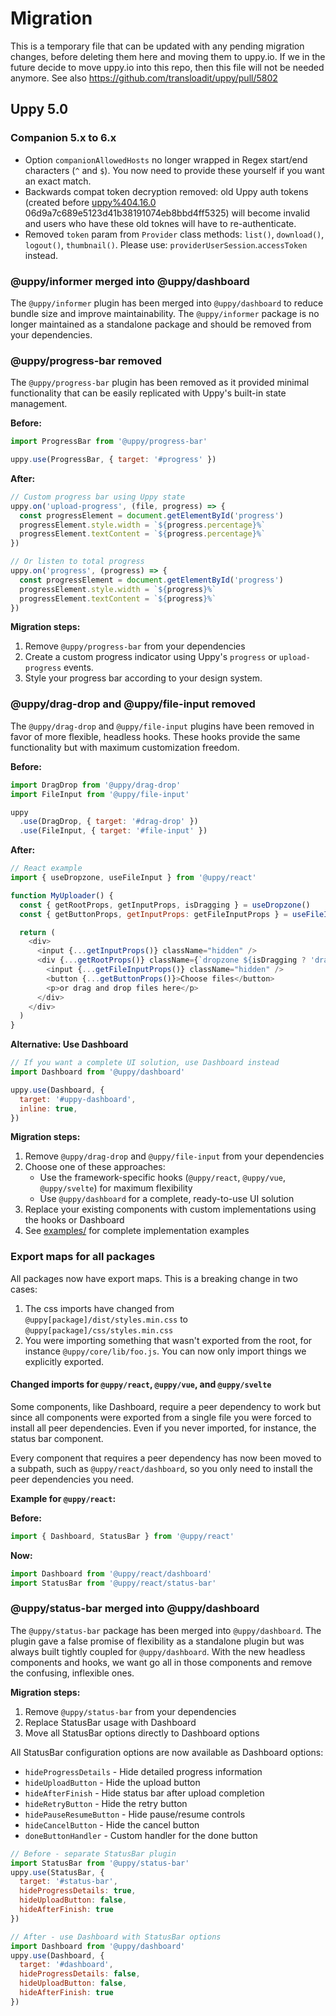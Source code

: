 # Migration

This is a temporary file that can be updated with any pending migration changes, before deleting them here and moving them to uppy.io. If we in the future decide to move uppy.io into this repo, then this file will not be needed anymore. See also https://github.com/transloadit/uppy/pull/5802

## Uppy 5.0

### Companion 5.x to 6.x

- Option `companionAllowedHosts` no longer wrapped in Regex start/end characters
  (`^` and `$`). You now need to provide these yourself if you want an exact
  match.
- Backwards compat token decryption removed: old Uppy auth tokens (created
  before
  [uppy%404.16.0](https://github.com/transloadit/uppy/releases/tag/uppy%404.16.0)
  06d9a7c689e5123d41b38191074eb8bbd4ff5325) will become invalid and users who
  have these old toknes will have to re-authenticate.
- Removed `token` param from `Provider` class methods: `list()`, `download()`,
  `logout()`, `thumbnail()`. Please use: `providerUserSession`.`accessToken`
  instead.


### @uppy/informer merged into @uppy/dashboard

The `@uppy/informer` plugin has been merged into `@uppy/dashboard` to reduce bundle size and improve maintainability. The `@uppy/informer` package is no longer maintained as a standalone package and should be removed from your dependencies.

### @uppy/progress-bar removed

The `@uppy/progress-bar` plugin has been removed as it provided minimal functionality that can be easily replicated with Uppy's built-in state management.

**Before:**
```js
import ProgressBar from '@uppy/progress-bar'

uppy.use(ProgressBar, { target: '#progress' })
```

**After:**
```js
// Custom progress bar using Uppy state
uppy.on('upload-progress', (file, progress) => {
  const progressElement = document.getElementById('progress')
  progressElement.style.width = `${progress.percentage}%`
  progressElement.textContent = `${progress.percentage}%`
})

// Or listen to total progress
uppy.on('progress', (progress) => {
  const progressElement = document.getElementById('progress')
  progressElement.style.width = `${progress}%`
  progressElement.textContent = `${progress}%`
})
```

**Migration steps:**
1. Remove `@uppy/progress-bar` from your dependencies
2. Create a custom progress indicator using Uppy's `progress` or `upload-progress` events.
3. Style your progress bar according to your design system.

### @uppy/drag-drop and @uppy/file-input removed

The `@uppy/drag-drop` and `@uppy/file-input` plugins have been removed in favor of more flexible, headless hooks. These hooks provide the same functionality but with maximum customization freedom.

**Before:**
```js
import DragDrop from '@uppy/drag-drop'
import FileInput from '@uppy/file-input'

uppy
  .use(DragDrop, { target: '#drag-drop' })
  .use(FileInput, { target: '#file-input' })
```

**After:**
```js
// React example
import { useDropzone, useFileInput } from '@uppy/react'

function MyUploader() {
  const { getRootProps, getInputProps, isDragging } = useDropzone()
  const { getButtonProps, getInputProps: getFileInputProps } = useFileInput()

  return (
    <div>
      <input {...getInputProps()} className="hidden" />
      <div {...getRootProps()} className={`dropzone ${isDragging ? 'dragging' : ''}`}>
        <input {...getFileInputProps()} className="hidden" />
        <button {...getButtonProps()}>Choose files</button>
        <p>or drag and drop files here</p>
      </div>
    </div>
  )
}
```

**Alternative: Use Dashboard**
```js
// If you want a complete UI solution, use Dashboard instead
import Dashboard from '@uppy/dashboard'

uppy.use(Dashboard, {
  target: '#uppy-dashboard',
  inline: true,
})
```

**Migration steps:**
1. Remove `@uppy/drag-drop` and `@uppy/file-input` from your dependencies
2. Choose one of these approaches:
   - Use the framework-specific hooks (`@uppy/react`, `@uppy/vue`, `@uppy/svelte`) for maximum flexibility
   - Use `@uppy/dashboard` for a complete, ready-to-use UI solution
3. Replace your existing components with custom implementations using the hooks or Dashboard
4. See [examples/](../examples/) for complete implementation examples

### Export maps for all packages

All packages now have export maps. This is a breaking change in two cases:

1. The css imports have changed from `@uppy[package]/dist/styles.min.css` to `@uppy[package]/css/styles.min.css`
2. You were importing something that wasn't exported from the root, for instance `@uppy/core/lib/foo.js`. You can now only import things we explicitly exported.

#### Changed imports for `@uppy/react`, `@uppy/vue`, and `@uppy/svelte`

Some components, like Dashboard, require a peer dependency to work but since all components were exported from a single file you were forced to install all peer dependencies. Even if you never imported, for instance, the status bar component.

Every component that requires a peer dependency has now been moved to a subpath, such as `@uppy/react/dashboard`, so you only need to install the peer dependencies you need.

**Example for `@uppy/react`:**

**Before:**
```javascript
import { Dashboard, StatusBar } from '@uppy/react'
```

**Now:**
```javascript
import Dashboard from '@uppy/react/dashboard'
import StatusBar from '@uppy/react/status-bar'
```


### @uppy/status-bar merged into @uppy/dashboard

The `@uppy/status-bar` package has been merged into `@uppy/dashboard`. The plugin gave a false promise of flexibility as a standalone plugin but was always built tightly coupled for `@uppy/dashboard`. With the new headless components and hooks, we want go all in those components and remove the confusing, inflexible ones.

**Migration steps:**

1. Remove `@uppy/status-bar` from your dependencies
2. Replace StatusBar usage with Dashboard
3. Move all StatusBar options directly to Dashboard options

All StatusBar configuration options are now available as Dashboard options:
- `hideProgressDetails` - Hide detailed progress information
- `hideUploadButton` - Hide the upload button
- `hideAfterFinish` - Hide status bar after upload completion
- `hideRetryButton` - Hide the retry button
- `hidePauseResumeButton` - Hide pause/resume controls
- `hideCancelButton` - Hide the cancel button
- `doneButtonHandler` - Custom handler for the done button

```js
// Before - separate StatusBar plugin
import StatusBar from '@uppy/status-bar'
uppy.use(StatusBar, {
  target: '#status-bar',
  hideProgressDetails: true,
  hideUploadButton: false,
  hideAfterFinish: true
})

// After - use Dashboard with StatusBar options
import Dashboard from '@uppy/dashboard'
uppy.use(Dashboard, {
  target: '#dashboard',
  hideProgressDetails: false,
  hideUploadButton: false,
  hideAfterFinish: true
})
```